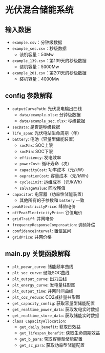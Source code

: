 # 光伏混合储能系统

## 输入数据

- `example.csv`：分钟级数据
- `example_sec.csv`：秒级数据
  - 装机容量：50Mw
- `example_139.csv`：第139天的秒级数据
  - 装机容量：5000Mw
- `example_201.csv`：第201天的秒级数据
  - 装机容量：4000Mw

## config 参数解释

- `outputCurvePath`: 光伏发电输出曲线
  - `data/example.xlsx`: 分钟级数据
  - `data/example_sec.xlsx`: 秒级数据
- `secData`: 是否是秒级数据
- `life_span`: 光伏电站生命周期（年）
- `battery`: 电池（容量型储能装置）
  - `socMax`: SOC上限
  - `socMin`: SOC下限
  - `efficiency`: 发电效率
  - `powerCost`: 循环寿命（次）
  - `capacityCost`: 功率成本（元/kW）
  - `oeprationCost`: 容量成本（元/kWh）
  - `cycleLimit`: 运维成本（元/kWh）
  - `salvageValue`: 回收残值
- `capacitor`: 电容器（功率性储能装置）
  - 其他所有的子参数和 `battery` 一致
- `peakElectricityPrice`: 峰值电价
- `offPeakElectricityPrice`: 谷值电价
- `gridTraiff`: 并网电价
- `frequencyResponseCompensation`: 调频补偿
- `confidenceInterval`: 置信区间
- `gridPrice`: 并网价格

## main.py 关键函数解释

- `plt_poewr_curve`: 储能频率曲线
- `plt_soc_curve`: 储能SOC曲线
- `plt_output_curve`: 出力曲线
- `plt_energy_curve`: 发电量柱形图
- `plt_output_time`: 并网时间曲线
- `plt_co2_reduce`: CO2减排量柱形图
- `get_capacity_config`: 获取容量型储能配置
- `get_realtime_power_data`: 获取发电实时数据
- `get_realtime_store_data`: 获取储能实时数据
- `class CapacityAllocation`:
  - `get_daily_benefit`: 获取日效益
  - `get_lifespan_benefit`: 获取生命周期效益
  - `get_b_para`: 获取容量型储能配置
  - `get_sc_para`: 获取功率型储能配置